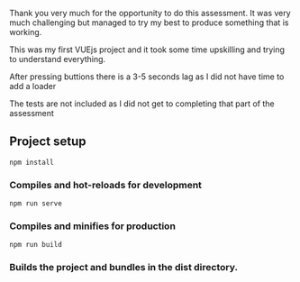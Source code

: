 Thank you very much for the opportunity to do this assessment.
It was very much challenging but managed to try my best to produce something that is working.

This was my first VUEjs project and it took some time upskilling and trying to understand everything.

After pressing buttions there is a 3-5 seconds lag as I did not have time to add a loader

The tests are not included as I did not get to completing that part of the assessment

## Project setup

```
npm install
```

### Compiles and hot-reloads for development

```
npm run serve
```

### Compiles and minifies for production

```
npm run build
```

### Builds the project and bundles in the dist directory.
